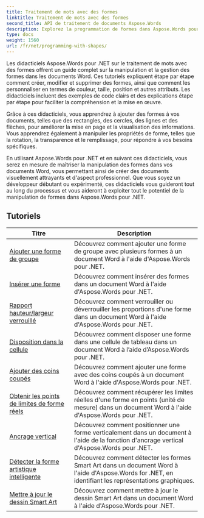 ```yaml
---
title: Traitement de mots avec des formes
linktitle: Traitement de mots avec des formes
second_title: API de traitement de documents Aspose.Words
description: Explorez la programmation de formes dans Aspose.Words pour .NET. Apprenez à manipuler et à personnaliser des formes dans vos documents Word avec des didacticiels étape par étape et des exemples de code en C#.
type: docs
weight: 1560
url: /fr/net/programming-with-shapes/
---
```

Les didacticiels Aspose.Words pour .NET sur le traitement de mots avec des formes offrent un guide complet sur la manipulation et la gestion des formes dans les documents Word. Ces tutoriels expliquent étape par étape comment créer, modifier et supprimer des formes, ainsi que comment les personnaliser en termes de couleur, taille, position et autres attributs. Les didacticiels incluent des exemples de code clairs et des explications étape par étape pour faciliter la compréhension et la mise en œuvre.

Grâce à ces didacticiels, vous apprendrez à ajouter des formes à vos documents, telles que des rectangles, des cercles, des lignes et des flèches, pour améliorer la mise en page et la visualisation des informations. Vous apprendrez également à manipuler les propriétés de forme, telles que la rotation, la transparence et le remplissage, pour répondre à vos besoins spécifiques.

En utilisant Aspose.Words pour .NET et en suivant ces didacticiels, vous serez en mesure de maîtriser la manipulation des formes dans vos documents Word, vous permettant ainsi de créer des documents visuellement attrayants et d'aspect professionnel. Que vous soyez un développeur débutant ou expérimenté, ces didacticiels vous guideront tout au long du processus et vous aideront à exploiter tout le potentiel de la manipulation de formes dans Aspose.Words pour .NET.

 ## Tutoriels
| Titre | Description |
| --- | --- |
| [Ajouter une forme de groupe](./add-group-shape/) | Découvrez comment ajouter une forme de groupe avec plusieurs formes à un document Word à l'aide d'Aspose.Words pour .NET. |
| [Insérer une forme](./insert-shape/) | Découvrez comment insérer des formes dans un document Word à l'aide d'Aspose.Words pour .NET. |
| [Rapport hauteur/largeur verrouillé](./aspect-ratio-locked/) | Découvrez comment verrouiller ou déverrouiller les proportions d'une forme dans un document Word à l'aide d'Aspose.Words pour .NET. |
| [Disposition dans la cellule](./layout-in-cell/) | Découvrez comment disposer une forme dans une cellule de tableau dans un document Word à l’aide d’Aspose.Words pour .NET. |
| [Ajouter des coins coupés](./add-corners-snipped/) | Découvrez comment ajouter une forme avec des coins coupés à un document Word à l'aide d'Aspose.Words pour .NET. |
| [Obtenir les points de limites de forme réels](./get-actual-shape-bounds-points/) | Découvrez comment récupérer les limites réelles d'une forme en points (unité de mesure) dans un document Word à l'aide d'Aspose.Words pour .NET. |
| [Ancrage vertical](./vertical-anchor/) | Découvrez comment positionner une forme verticalement dans un document à l'aide de la fonction d'ancrage vertical d'Aspose.Words pour .NET.|
| [Détecter la forme artistique intelligente](./detect-smart-art-shape/) | Découvrez comment détecter les formes Smart Art dans un document Word à l'aide d'Aspose.Words for .NET, en identifiant les représentations graphiques. |
| [Mettre à jour le dessin Smart Art](./update-smart-art-drawing/) | Découvrez comment mettre à jour le dessin Smart Art dans un document Word à l'aide d'Aspose.Words pour .NET. |